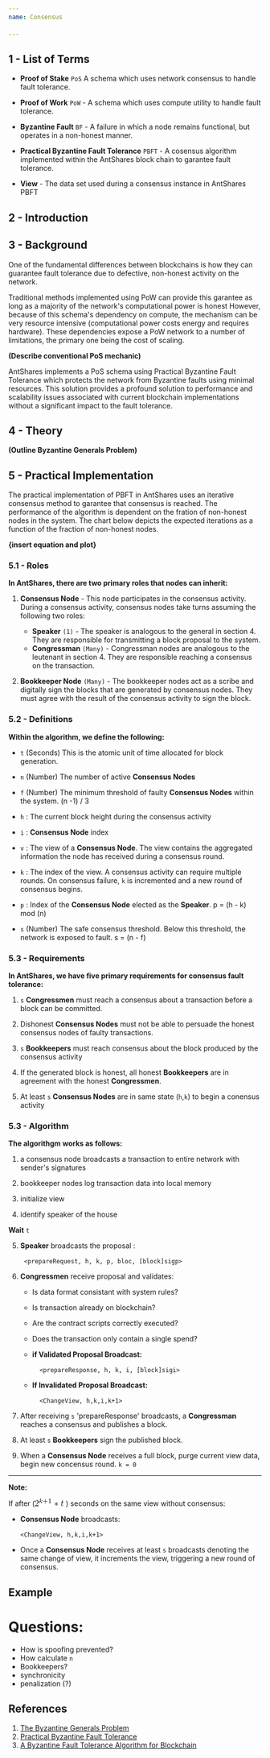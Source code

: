 ```yaml
---
name: Consensus

---
```


## 1 - List of Terms

* **Proof of Stake** `PoS`  A schema which uses network consensus to handle fault tolerance.

* **Proof of Work** `PoW` - A schema which uses compute utility to handle fault tolerance.

* **Byzantine Fault** `BF` - A failure in which a node remains functional, but operates in a non-honest manner.

* **Practical Byzantine Fault Tolerance** `PBFT` - A cosensus algorithm implemented within the AntShares block chain to garantee fault tolerance.

* **View** - The data set used during a consensus instance in AntShares PBFT

## 2 - Introduction

## 3 - Background

One of the fundamental differences between blockchains is how they can guarantee fault tolerance due to defective, non-honest activity on the network.

Traditional methods implemented using PoW can provide this garantee as long as a majority of the network's computational power is honest
However, because of this schema's dependency on compute, the mechanism can be very resource intensive (computational power costs energy and requires hardware).
These dependencies expose a PoW network to a number of limitations, the primary one being the cost of scaling.

**(Describe conventional PoS mechanic)**

AntShares implements a PoS schema using Practical Byzantine Fault Tolerance which protects the network from Byzantine faults using minimal resources.
This solution provides a profound solution to performance and scalability issues associated with current blockchain implementations without a significant impact to the fault tolerance.

## 4 - Theory

**(Outline Byzantine Generals Problem)**

## 5 - Practical Implementation
The practical implementation of PBFT in AntShares uses an iterative consensus method to garantee that consensus is reached.  The performance of the algorithm is dependent on the fration of non-honest nodes in the system.  The chart below depicts the
expected iterations as a function of the fraction of non-honest nodes.

**{insert equation and plot}**


### 5.1 - Roles
**In AntShares, there are two primary roles that nodes can inherit:**

1. **Consensus Node** - This node participates in the consensus activity.  During a consensus activity, consensus nodes take turns assuming the following two roles:
    - **Speaker** `(1)` - The speaker is analogous to the general in section 4.  They are responsible for transmitting a block proposal to the system.
    - **Congressman** `(Many)` - Congressman nodes are analogous to the leutenant in section 4.  They are responsible reaching a consensus on the transaction.
  
2. **Bookkeeper Node** `(Many)` - The bookkeeper nodes act as a scribe and digitally sign the blocks that are generated by consensus nodes.  They must agree with the result of the consensus activity to sign the block.



### 5.2 - Definitions

**Within the algorithm, we define the following:**

  - `t` (Seconds) This is the atomic unit of time allocated for block generation.

	
  - `n` (Number) The number of active **Consensus Nodes**
 
	
  - `f` (Number) The minimum threshold of faulty **Consensus Nodes** within the system. (n -1) / 3
  
	
  - `h` : The current block height during the consensus activity

	
  - `i` : **Consensus Node** index
  
  
  - `v` : The view of a **Consensus Node**.  The view contains the aggregated information the node has received during a consensus round.


  - `k` : The index of the view.  A consensus activity can require multiple rounds.  On consensus failure, `k` is incremented and a new round of consensus begins.

  
  - `p` : Index of the **Consensus Node** elected as the **Speaker**.  p = (h - k) mod (n)
  

  - `s` (Number) The safe consensus threshold.  Below this threshold, the network is exposed to fault.  s = (n - f)


### 5.3 - Requirements

**In AntShares, we have five primary requirements for consensus fault tolerance:**

1. `s` **Congressmen** must reach a consensus about a transaction before a block can be committed.


2. Dishonest **Consensus Nodes** must not be able to persuade the honest consensus nodes of faulty transactions. 


3. `s` **Bookkeepers** must reach consensus about the block produced by the consensus activity	

  
4. If the generated block is honest, all honest **Bookkeepers** are in agreement with the honest **Congressmen**.


5. At least `s` **Consensus Nodes** are in same state (`h`,`k`) to begin a conensus activity

	
### 5.3 - Algorithm
**The algorithgm works as follows:**

1. a consensus node broadcasts a transaction to entire network with sender's signatures

2. bookkeeper nodes log transaction data into local memory

3. initialize view

4. identify speaker of the house
	
  **Wait** `t`
	
5. **Speaker** broadcasts the proposal :
    <!-- -->
        <prepareRequest, h, k, p, bloc, [block]sigp>

6. **Congressmen** receive proposal and validates:

    - Is data format consistant with system rules?
    - Is transaction already on blockchain?
    - Are the contract scripts correctly executed?
    - Does the transaction only contain a single spend?	

    - **if Validated Proposal Broadcast:**
	    <!-- -->
	        <prepareResponse, h, k, i, [block]sigi>
	 	
    - **If Invalidated Proposal Broadcast:**
	    <!-- -->
	        <ChangeView, h,k,i,k+1>

7. After receiving `s` 'prepareResponse' broadcasts, a **Congressman** reaches a consensus and publishes a block.

8. At least `s` **Bookkeepers** sign the published block.

8. When a **Consensus Node** receives a full block, purge current view data, begin new concensus round. `k = 0`
 
--- 
  
**Note:**
 
 If after   (![timeout](assets/consensus.timeout.png) )  seconds on the same view without consensus:
  - **Consensus Node** broadcasts:

	<!-- -->
	    <ChangeView, h,k,i,k+1>
		
  - Once a **Consensus Node** receives at least `s` broadcasts denoting the same change of view, it increments the view, triggering a new round of consensus.
	
	
## Example 
 
 
# Questions:
  - How is spoofing prevented?	
  - How calculate `n`
  - Bookkeepers?
  - synchronicity
  - penalization (?)
	

## References
1. [The Byzantine Generals Problem](http://www-inst.eecs.berkeley.edu/~cs162/fa12/hand-outs/Original_Byzantine.pdf)
2. [Practical Byzantine Fault Tolerance](https://kelehers.me/others/pbftByzantine.pdf)
3. [A Byzantine Fault Tolerance Algorithm for Blockchain](https://www.antshares.org/Files/A8A0E2.pdf)
